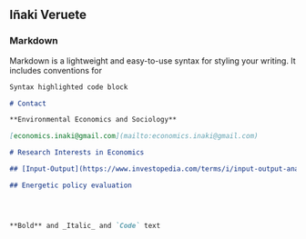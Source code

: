 ## Iñaki Veruete

### Markdown

Markdown is a lightweight and easy-to-use syntax for styling your writing. It includes conventions for

```markdown
Syntax highlighted code block

# Contact

**Environmental Economics and Sociology**

[economics.inaki@gmail.com](mailto:economics.inaki@gmail.com)

# Research Interests in Economics 

## [Input-Output](https://www.investopedia.com/terms/i/input-output-analysis.asp) analysis and modeling

## Energetic policy evaluation




**Bold** and _Italic_ and `Code` text

